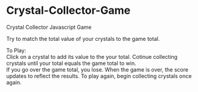 # Crystal-Collector-Game
Crystal Collector Javascript Game

Try to match the total value of your crystals to the game total.

To Play:  
Click on a crystal to add its value to the your total. 
Cotinue collecting crystals until your total equals the game total to win.  
If you go over the game total, you lose.
When the game is over, the score updates to reflect the results.
To play again, begin collecting crystals once again.

